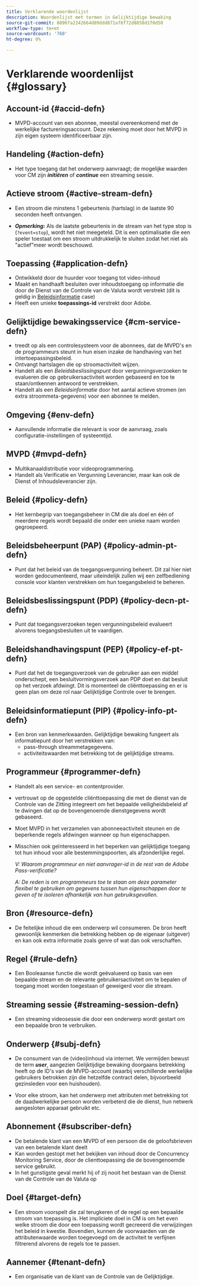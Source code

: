 ```yaml
---
title: Verklarende woordenlijst
description: Woordenlijst met termen in Gelijktijdige bewaking
source-git-commit: 8896fa2242664d09ddd871af8f72d8858d1f0d50
workflow-type: tm+mt
source-wordcount: '760'
ht-degree: 0%

---
```



# Verklarende woordenlijst {#glossary}

## Account-id {#accid-defn}

* MVPD-account van een abonnee, meestal overeenkomend met de werkelijke factureringsaccount. Deze rekening moet door het MVPD in zijn eigen systeem identificeerbaar zijn.

## Handeling {#action-defn}

* Het type toegang dat het onderwerp aanvraagt; de mogelijke waarden voor CM zijn ***initiëren*** of ***continue*** een streaming sessie.

## Actieve stroom {#active-stream-defn}

* Een stroom die minstens 1 gebeurtenis (hartslag) in de laatste 90 seconden heeft ontvangen.

* ***Opmerking:*** Als de laatste gebeurtenis in de stream van het type stop is (`?event=stop`), wordt het niet meegeteld. Dit is een optimalisatie die een speler toestaat om een stroom uitdrukkelijk te sluiten zodat het niet als &quot;actief&quot;meer wordt beschouwd.

## Toepassing {#application-defn}

* Ontwikkeld door de huurder voor toegang tot video-inhoud
* Maakt en handhaaft besluiten over inhoudstoegang op informatie die door de Dienst van de Controle van de Valuta wordt verstrekt (dit is geldig in [Beleidsinformatie](/help/concurrency-monitoring/policy-info-pt-versionone.md) case)
* Heeft een unieke **toepassings-id** verstrekt door Adobe.

## Gelijktijdige bewakingsservice {#cm-service-defn}

* treedt op als een controlesysteem voor de abonnees, dat de MVPD&#39;s en de programmeurs steunt in hun eisen inzake de handhaving van het intertoepassingsbeleid.
* Ontvangt hartslagen die op stroomactiviteit wijzen.
* Handelt als een _Beleidsbeslissingspunt_ door vergunningsverzoeken te evalueren die op gebruikersactiviteit worden gebaseerd en toe te staan/ontkennen antwoord te verstrekken.
* Handelt als een _Beleidsinformatie_ door het aantal actieve stromen (en extra stroommeta-gegevens) voor een abonnee te melden.

## Omgeving {#env-defn}

* Aanvullende informatie die relevant is voor de aanvraag, zoals configuratie-instellingen of systeemtijd.

## MVPD {#mvpd-defn}

* Multikanaaldistributie voor videoprogrammering.
* Handelt als Verificatie en Vergunning Leverancier, maar kan ook de Dienst of Inhoudsleverancier zijn.

## Beleid {#policy-defn}

* Het kernbegrip van toegangsbeheer in CM die als doel en één of meerdere regels wordt bepaald die onder een unieke naam worden gegroepeerd.

## Beleidsbeheerpunt (PAP) {#policy-admin-pt-defn}

* Punt dat het beleid van de toegangsvergunning beheert. Dit zal hier niet worden gedocumenteerd, maar uiteindelijk zullen wij een zelfbediening console voor klanten verstrekken om hun toegangsbeleid te beheren.

## Beleidsbeslissingspunt (PDP) {#policy-decn-pt-defn}

* Punt dat toegangsverzoeken tegen vergunningsbeleid evalueert alvorens toegangsbesluiten uit te vaardigen.

## Beleidshandhavingspunt (PEP) {#policy-ef-pt-defn}

* Punt dat het de toegangsverzoek van de gebruiker aan een middel onderschept, een besluitvormingsverzoek aan PDP doet en dat besluit op het verzoek afdwingt. Dit is momenteel de cliënttoepassing en er is geen plan om deze rol naar Gelijktijdige Controle over te brengen.

## Beleidsinformatiepunt (PIP) {#policy-info-pt-defn}

* Een bron van kenmerkwaarden. Gelijktijdige bewaking fungeert als informatiepunt door het verstrekken van:
   * pass-through streammetagegevens.
   * activiteitswaarden met betrekking tot de gelijktijdige streams.

## Programmeur {#programmer-defn}

* Handelt als een service- en contentprovider.
* vertrouwt op de opgestelde cliënttoepassing die met de dienst van de Controle van de Zitting integreert om het bepaalde veiligheidsbeleid af te dwingen dat op de bovengenoemde dienstgegevens wordt gebaseerd.
* Moet MVPD in het verzamelen van abonneeactiviteit steunen en de beperkende regels afdwingen wanneer op hun eigenschappen.
* Misschien ook geïnteresseerd in het beperken van gelijktijdige toegang tot hun inhoud voor alle bestemmingspoorten, als afzonderlijke regel.

  *V: Waarom programmeur en niet aanvrager-id in de rest van de Adobe Pass-verificatie?*

  *A: De reden is om programmeurs toe te staan om deze parameter flexibel te gebruiken om gegevens tussen hun eigenschappen door te geven of te isoleren afhankelijk van hun gebruiksgevallen.*

## Bron {#resource-defn}

* De feitelijke inhoud die een onderwerp wil consumeren. De bron heeft gewoonlijk kenmerken die betrekking hebben op de eigenaar (uitgever) en kan ook extra informatie zoals genre of wat dan ook verschaffen.

## Regel {#rule-defn}

* Een Booleaanse functie die wordt geëvalueerd op basis van een bepaalde stream en de relevante gebruikersactiviteit om te bepalen of toegang moet worden toegestaan of geweigerd voor die stream.

## Streaming sessie {#streaming-session-defn}

* Een streaming videosessie die door een onderwerp wordt gestart om een bepaalde bron te verbruiken.

## Onderwerp {#subj-defn}

* De consument van de (video)inhoud via internet. We vermijden bewust de term _**user**_, aangezien Gelijktijdige bewaking doorgaans betrekking heeft op de ID&#39;s van de MVPD-account (waarbij verschillende werkelijke gebruikers betrokken zijn die hetzelfde contract delen, bijvoorbeeld gezinsleden voor een huishouden).

* Voor elke stroom, kan het onderwerp met attributen met betrekking tot de daadwerkelijke persoon worden verbeterd die de dienst, hun netwerk aangesloten apparaat gebruikt etc.

## Abonnement {#subscriber-defn}

* De betalende klant van een MVPD of een persoon die de geloofsbrieven van een betalende klant deelt
* Kan worden gestopt met het bekijken van inhoud door de Concurrency Monitoring Service, door de clienttoepassing die de bovengenoemde service gebruikt.
* In het gunstigste geval merkt hij of zij nooit het bestaan van de Dienst van de Controle van de Valuta op

## Doel {#target-defn}

* Een stroom voorspelt die zal terugkeren of de regel op een bepaalde stroom van toepassing is. Het impliciete doel in CM is om het even welke stroom die door een toepassing wordt gecreeerd die verwijzingen het beleid in kwestie. Bovendien, kunnen de voorwaarden van de attributenwaarde worden toegevoegd om de activiteit te verfijnen filtrerend alvorens de regels toe te passen.

## Aannemer {#tenant-defn}

* Een organisatie van de klant van de Controle van de Gelijktijdige.
